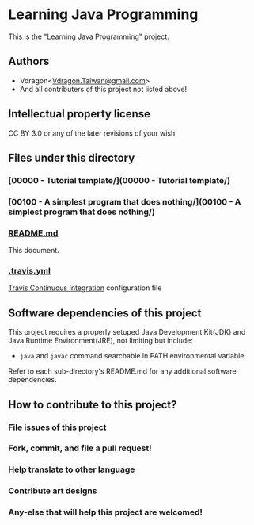 # Learning Java Programming
This is the "Learning Java Programming" project.

## Authors
* Vdragon&lt;[Vdragon.Taiwan@gmail.com](mailto:Vdragon.Taiwan@gmail.com)&gt;
* And all contributers of this project not listed above!

## Intellectual property license
CC BY 3.0 or any of the later revisions of your wish

## Files under this directory
### [00000 - Tutorial template/](00000 - Tutorial template/)
### [00100 - A simplest program that does nothing/](00100 - A simplest program that does nothing/)

### [README.md](README.md)
This document.

### [.travis.yml](.travis.yml)
[Travis Continuous Integration](http://travis-ci.org) configuration file

## Software dependencies of this project
This project requires a properly setuped Java Development Kit(JDK) and Java Runtime Environment(JRE), not limiting but include:

* `java` and `javac` command searchable in PATH environmental variable.

Refer to each sub-directory's README.md for any additional software dependencies.

## How to contribute to this project?
### File issues of this project

### Fork, commit, and file a pull request!

### Help translate to other language

### Contribute art designs

### Any-else that will help this project are welcomed!
